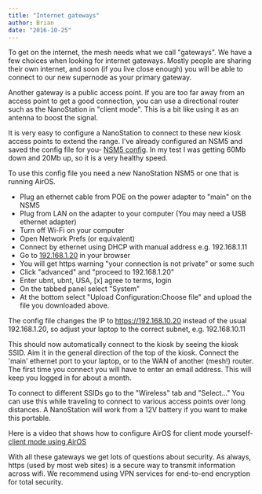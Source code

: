 ```yaml
---
title: "Internet gateways"
author: Brian
date: "2016-10-25"
---
```

To get on the internet, the mesh needs what we call "gateways". We have a few choices when looking for internet gateways. Mostly people are sharing their own internet, and soon (if you live close enough) you will be able to connect to our new supernode as your primary gateway.

Another gateway is a public access point. If you are too far away from an access point to get a good connection, you can use a directional router such as the NanoStation in "client mode". This is a bit like using it as an antenna to boost the signal.

 It is very easy to configure a NanoStation to connect to these new kiosk access points to extend the range. I've already configured an NSM5 and saved the config file for you- [NSM5 config](/download/config/NSM5-XW-link.html). In my test I was getting 60Mb down and 20Mb up, so it is a very healthy speed. 

To use this config file you need a new NanoStation NSM5 or one that is running AirOS.  
* Plug an ethernet cable from POE on the power adapter to "main" on the NSM5  
* Plug from LAN on the adapter to your computer (You may need a USB ethernet adapter)  
* Turn off Wi-Fi on your computer  
* Open Network Prefs (or equivalent)  
* Connect by ethernet using DHCP with manual address e.g. 192.168.1.11  
* Go to [192.168.1.20](http://192.168.1.20) in your browser  
* You will get https warning "your connection is not private" or some such  
* Click "advanced" and "proceed to 192.168.1.20"  
* Enter ubnt, ubnt, USA, [x] agree to terms, login  
* On the tabbed panel select "System"  
* At the bottom select "Upload Configuration:Choose file" and upload the file you downloaded above.  

The config file changes the IP to https://192.168.10.20 instead of the usual 192.168.1.20, so adjust your laptop to the correct subnet, e.g. 192.168.10.11

This should now automatically connect to the kiosk by seeing the kiosk SSID. Aim it in the general direction of the top of the kiosk. Connect the 'main' ethernet port to your laptop, or to the WAN of another (mesh!) router. The first time you connect you will have to enter an email address. This will keep you logged in for about a month.

To connect to different SSIDs go to the "Wireless" tab and "Select..." You can use this while traveling to connect to various access points over long distances. A NanoStation will work from a 12V battery if you want to make this portable.

Here is a video that shows how to configure AirOS for client mode yourself- [client mode using AirOS](https://www.youtube.com/watch?v=zWxAHA5PkdE)

With all these gateways we get lots of questions about security. As always, https (used by most web sites) is a secure way to transmit information across wifi. We recommend using VPN services for end-to-end encryption for total security.




